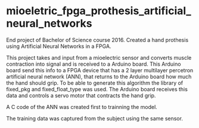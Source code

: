# mioeletric_fpga_prothesis_artificial_neural_networks
End project of Bachelor of Science course 2016. Created a hand prothesis using Artificial Neural Networks in a FPGA.

This project takes and input from a mioelectric sensor and converts muscle contraction into signal and is received to a Arduino board.
This Arduino board send this info to a FPGA device that has a 2 layer multilayer percetron artificial neural network (ANN), that returns to the Arduino board how much the hand should grip. To be able to generate this algorithm the library of fixed_pkg and fixed_float_type was used.
The Arduino board receives this data and controls a servo motor that contracts the hand grip.

A C code of the ANN was created first to trainning the model.

The training data was captured from the subject using the same sensor.
